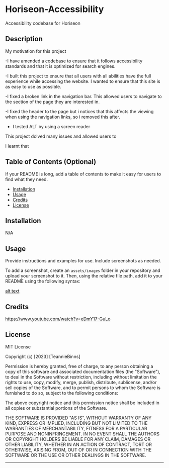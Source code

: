 # Horiseon-Accessibility
Accessibility codebase for Horiseon

## Description

My motivation for this project

-I have amended a codebase to ensure that it follows accessibility standards and that it is optimized for search engines.

-I built this project to ensure that all users with all abilities have the full experience while accessing the website. I wanted to ensure that this site is as easy to use as possible. 

-I fixed a broken link in the navigation bar. This allowed users to navigate to the section of the page they are interested in. 

-I fixed the header to the page but i notices that this affects the viewing when using the navigation links, so i removed this after.

- I tested ALT by using a screen reader

This project dolved many issues and allowed users to 

I learnt that 


## Table of Contents (Optional)

If your README is long, add a table of contents to make it easy for users to find what they need.

- [Installation](#installation)
- [Usage](#usage)
- [Credits](#credits)
- [License](#license)

## Installation

N/A

## Usage

Provide instructions and examples for use. Include screenshots as needed.

To add a screenshot, create an `assets/images` folder in your repository and upload your screenshot to it. Then, using the relative file path, add it to your README using the following syntax:

[alt text](assets/images/screenshot.png)


## Credits

https://www.youtube.com/watch?v=eDmY17-GuLo


## License

MIT License

Copyright (c) [2023] [TeannieBinns]

Permission is hereby granted, free of charge, to any person obtaining a copy
of this software and associated documentation files (the "Software"), to deal
in the Software without restriction, including without limitation the rights
to use, copy, modify, merge, publish, distribute, sublicense, and/or sell
copies of the Software, and to permit persons to whom the Software is
furnished to do so, subject to the following conditions:

The above copyright notice and this permission notice shall be included in all
copies or substantial portions of the Software.

THE SOFTWARE IS PROVIDED "AS IS", WITHOUT WARRANTY OF ANY KIND, EXPRESS OR
IMPLIED, INCLUDING BUT NOT LIMITED TO THE WARRANTIES OF MERCHANTABILITY,
FITNESS FOR A PARTICULAR PURPOSE AND NONINFRINGEMENT. IN NO EVENT SHALL THE
AUTHORS OR COPYRIGHT HOLDERS BE LIABLE FOR ANY CLAIM, DAMAGES OR OTHER
LIABILITY, WHETHER IN AN ACTION OF CONTRACT, TORT OR OTHERWISE, ARISING FROM,
OUT OF OR IN CONNECTION WITH THE SOFTWARE OR THE USE OR OTHER DEALINGS IN THE
SOFTWARE.

---